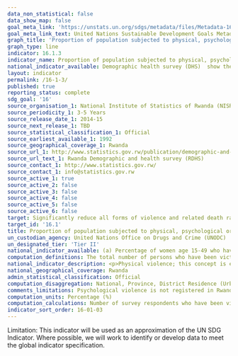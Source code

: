 ```yaml
---
data_non_statistical: false
data_show_map: false
goal_meta_link: 'https://unstats.un.org/sdgs/metadata/files/Metadata-16-01-03.pdf '
goal_meta_link_text: United Nations Sustainable Development Goals Metadata (PDF 217 KB)
graph_title: 'Proportion of population subjected to physical, psychological or sexual violence in the previous 12 months'
graph_type: line
indicator: 16.1.3
indicator_name: Proportion of population subjected to physical, psychological or sexual violence in the previous 12 months
national_indicator_available: Demographic health survey (DHS)  show the percentage of ever-married women and men, respectively, who have experienced physical or sexual violence by any spouse/partner in the past 12 months, by background characteristics. 
layout: indicator
permalink: /16-1-3/
published: true
reporting_status: complete
sdg_goal: '16'
source_organisation_1: National Institute of Statistics of Rwanda (NISR)
source_periodicity_1: 3-5 Years
source_release_date_1: 2014-15
source_next_release_1: TBD
source_statistical_classification_1: Official
source_earliest_available_1: 1992
source_geographical_coverage_1: Rwanda
source_url_1: http://www.statistics.gov.rw/publication/demographic-and-health-survey-20142015-final-report
source_url_text_1: Rwanda Demographic and health survey (RDHS)
source_contact_1: http://www.statistics.gov.rw/ 
source_contact_1: info@statistics.gov.rw
source_active_1: true
source_active_2: false
source_active_3: false
source_active_4: false
source_active_5: false
source_active_6: false
target: Significantly reduce all forms of violence and related death rates everywhere
target_id: '16.1'
title: Proportion of population subjected to physical, psychological or sexual violence in the previous 12 months
un_custodian_agency: United Nations Office on Drugs and Crime (UNODC)
un_designated_tier: 'Tier II'
national_indicator_available: (a) Percentage of women age 15-49 who have ever experienced sexual violence in the 12 months preceding the survey, (b)	Percentage of men age 15-49 who have ever experienced sexual violence in the 12 months preceding the survey, (c) Percentage of women age 15-49 who have ever experienced physical violence in the 12 months preceding the survey, (d) Percentage of men age 15-49 who have ever experienced physical violence in the 12 months preceding the survey. 
computation_definitions: The total number of persons who have been victim of physical, psychological or sexual violence in the previous 12 months, as a share of the total population.
national_indicator_description: <p>Physical violence; this concept is equivalent to the concept of physical assault, as defined in the International Classification of Crime for Statistical Purposes (ICCS); the intentional or reckless application of physical force inflicted upon the body of a person. This includes serious and minor bodily injuries and serious and minor physical force. According to the ICCS, these are defined as; Serious bodily injury, at minimum, includes gunshot or bullet wounds; knife or stab wounds; severed limbs; broken bones or teeth knocked out; internal injuries; being knocked unconscious; and other severe or critical injuries. Serious physical force, at minimum, includes being shot; stabbed or cut; hit by an object; hit by a thrown object; poisoning and other applications of force with the potential to cause serious bodily injury. Minor bodily injury, at minimum, includes bruises, cuts, scratches, chipped teeth, swelling, black eye and other minor injuries. Minor physical force, at minimum, includes hitting, slapping, pushing, tripping, knocking down and other applications of force with the potential to cause minor bodily injury.</p> Sexual violence (ICCS); Unwanted sexual act, attempt to obtain a sexual act, or contact or communication with unwanted sexual attention without valid consent or with consent as a result of intimidation, force, fraud, coercion, threat, deception, use of drugs or alcohol, or abuse of power or of a position of vulnerability. This includes rape and other forms of sexual assault.
national_geographical_coverage: Rwanda
admin_statistical_classification: Official
computation_disaggregation: National, Province, District Residence (Urban & Rural), Sex, Age, Religion, Marital Status, Education Level, Wealth Quintile, Employment & Number of Living children.
comments_limitations: Psychological violence is not registered in Rwanda DHS
computation_units: Percentage (%)
computation_calculations: Number of survey respondents who have been victim of physical, psychological or sexual violence in the previous 12 months, divided by the total number of survey respondents.
indicator_sort_order: 16-01-03
---
```

Limitation: This indicator will be used as an approximation of the UN SDG Indicator. Where possible, we will work to identify or develop data to meet the global indicator specification. 
